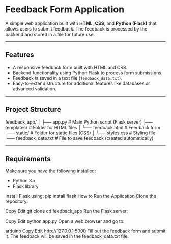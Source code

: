 # Feedback Form Application

A simple web application built with **HTML**, **CSS**, and **Python (Flask)** that allows users to submit feedback. The feedback is processed by the backend and stored in a file for future use.

---

## Features
- A responsive feedback form built with HTML and CSS.
- Backend functionality using Python Flask to process form submissions.
- Feedback is saved in a text file (`feedback_data.txt`).
- Easy-to-extend structure for additional features like databases or advanced validation.

---

## Project Structure
feedback_app/ │ ├── app.py # Main Python script (Flask server) ├── templates/ # Folder for HTML files │ └── feedback.html # Feedback form ├── static/ # Folder for static files (CSS) │ └── styles.css # Styling file └── feedback_data.txt # File to save feedback (created automatically)

---

## Requirements
Make sure you have the following installed:
- Python 3.x
- Flask library

Install Flask using:
pip install flask
How to Run the Application
Clone the repository:

Copy
Edit
git clone <repository-URL>
cd feedback_app
Run the Flask server:


Copy
Edit
python app.py
Open a web browser and go to:

arduino
Copy
Edit
http://127.0.0.1:5000
Fill out the feedback form and submit it. The feedback will be saved in the feedback_data.txt file.

